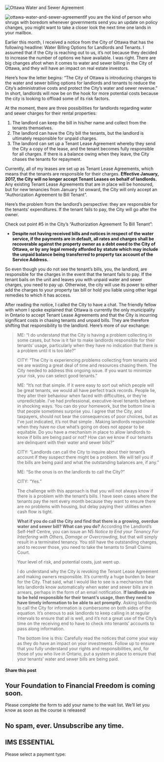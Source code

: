 ![Ottawa Water and Sewer Agreement](https://yourfinanciallaunchpad.com/wp-content/uploads/elementor/thumbs/Ottawa-Water-and-Sewer-Agreement-qdc6cqrbkvkqbvm1juw1iusf84sbync09asazw9q4o.jpg "ottawa-water-and-sewer-agreement")

![ottawa-water-and-sewer-agreement](http://yflmainprod.wpengine.com/wp-content/uploads/2016/12/Ottawa-Water-and-Sewer-Agreement-251x300.jpg)If you are the kind of person who shrugs with boredom whenever governments send you an update on policy changes, you might want to take a closer look the next time one lands in your mailbox.

Earlier this month, I received a notice from the City of Ottawa that has the following headline: Water Billing Options for Landlords and Tenants. I assumed that if the City is reaching out to us, it’s not because they decided to increase the number of options we have available. I was right. There are big changes afoot when it comes to water and sewer billing in the City of Ottawa, and they will have an impact on real estate investors.

Here’s how the letter begins: “The City of Ottawa is introducing changes to the water and sewer billing options for landlords and tenants to reduce the City’s administrative costs and protect the City’s water and sewer revenue.” In short, landlords will now be on the hook for more potential costs because the city is looking to offload some of its risk factors.

At the moment, there are three possibilities for landlords regarding water and sewer charges for their rental properties:

1. The landlord can keep the bill in his/her name and collect from the tenants themselves.
2. The landlord can have the City bill the tenants, but the landlord is ultimately responsible for unpaid charges.
3. The landlord can set up a Tenant Lease Agreement whereby they send the City a copy of the lease, and the tenant becomes fully responsible for all charges. If there is a balance owing when they leave, the City chases the tenants for repayment.

Currently, all of my leases are set up as Tenant Lease Agreements, which means that the tenants are responsible for their charges. **Effective January, 2017, the City will no longer accept Tenant Leases on behalf of landlords.** Any existing Tenant Lease Agreements that are in place will be honoured, but for new tenancies from January 1st onward, the City will only accept an “Authorization Agreement to Bill Tenant”.

Here’s the problem from the landlord’s perspective: they are responsible for the tenants’ expenditures. If the tenant fails to pay, the City will go after the owner.

Check out point #5 in the City’s “Authorization Agreement To Bill Tenant”:

- **Despite not having received bills and notices in respect of the water service, if the payments are in default, all rates and charges shall be recoverable against the property owner as a debt owed to the City of Ottawa, or by any legal remedy afforded by statute which may include the unpaid balance being transferred to property tax account of the Service Address.**

So even though you do not see the tenant’s bills, you, the landlord, are responsible for the charges in the event that the tenant fails to pay. If the tenant bails on the unit and leaves you with unpaid water and sewer charges, you need to pay up. Otherwise, the city will use its power to either add the charges to your property tax bill or hold you liable using other legal remedies to which it has access.

After reading the notice, I called the City to have a chat. The friendly fellow with whom I spoke explained that Ottawa is currently the only municipality in Ontario to accept Tenant Lease Agreements and that the City is incurring significant costs in chasing tenants and unpaid bills. They are therefore shifting that responsibility to the landlord. Here’s more of our exchange:

> ME: “I do understand that the City is having a problem collecting in some cases, but how is it fair to make landlords responsible for their tenants’ usage, particularly when they have no indication that there is a problem until it is too late?”
> 
> CITY: “The City is experiencing problems collecting from tenants and we are wasting a great deal of time and resources chasing them. The City needed to address this ongoing issue. If you want to minimize your risk, you can select good tenants.”
> 
> ME: “It’s not that simple. If it were easy to sort out which people will be great tenants, we would all have perfect track records. People lie, they alter their behaviour when faced with difficulties, or they’re unpredictable. I’ve had professional, executive-level tenants behave in shocking ways. You can do your homework, but the bottom line is that people sometimes surprise you. I agree that the City, and taxpayers, should not bear the consequences of poor choices, but as I’ve just indicated, it’s not that simple . Making landlords responsible when they have no clue what’s going on does not appear to be equitable. Do you have a mechanism in place to allow landlords to know if bills are being paid or not? How can we know if our tenants are delinquent with their water and sewer bills?”
> 
> CITY: “Landlords can call the City to inquire about their tenant’s account if they suspect there might be a problem. We will tell you if the bills are being paid and what the outstanding balances are, if any.”
> 
> ME: “So the onus is on the landlords to call the City?”
> 
> CITY: “Yes.”
> 
> The challenge with this approach is that you will not always know if there is a problem with the tenant’s bills. I have seen cases where the tenants pay the rent every month because they want to ensure there are no problems with housing, but delay paying their utilities when cash flow is tight.
> 
> **What if you do call the City and find that there is a growing, overdue water and sewer bill? What can you do?** According the Landlord’s Self-Helf Centre, you can issue an N5 *Notice to End your Tenancy For Interfering with Others, Damage or Overcrowding,* but that will simply result in a terminated tenancy. You still have the outstanding charges, and to recover those, you need to take the tenants to Small Claims Court.
> 
> Your level of risk, and potential costs, just went up.
> 
> I do understand why the City is revoking the Tenant Lease Agreement and making owners responsible. It’s currently a huge burden to bear for the City. That said, what I would like to see is a mechanism that lets landlords know automatically when water and sewer bills are in arrears, perhaps in the form of an email notification. **If landlords are to be held responsible for their tenant’s usage, then they need to have timely information to be able to act promptly**. Asking landlords to call the City for information is cumbersome on both sides of the equation. It’s onerous to ask landlords to keep calling in at regular intervals to ensure that all is well, and it’s not a great use of the City’s time on the receiving end to have to check into tenants’ accounts to pass along information.
> 
> The bottom line is this: Carefully read the notices that come your way as they do have an impact on your investments. Follow up to ensure that you fully understand your rights and responsibilities, and, for those of you who live in Ontario, put a system in place to ensure that your tenants’ water and sewer bills are being paid.

#### Share this post

## Your Foundation to Financial Freedom is coming soon.

Please complete the form to add your name to the wait list. We’ll let you know as soon as the course is released!

## No spam, ever. Unsubscribe any time.

## IMS ESSENTIAL

Please select a payment type: